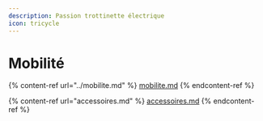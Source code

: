 ```yaml
---
description: Passion trottinette électrique
icon: tricycle
---
```


# Mobilité

{% content-ref url="../mobilite.md" %}
[mobilite.md](../mobilite.md)
{% endcontent-ref %}

{% content-ref url="accessoires.md" %}
[accessoires.md](accessoires.md)
{% endcontent-ref %}
